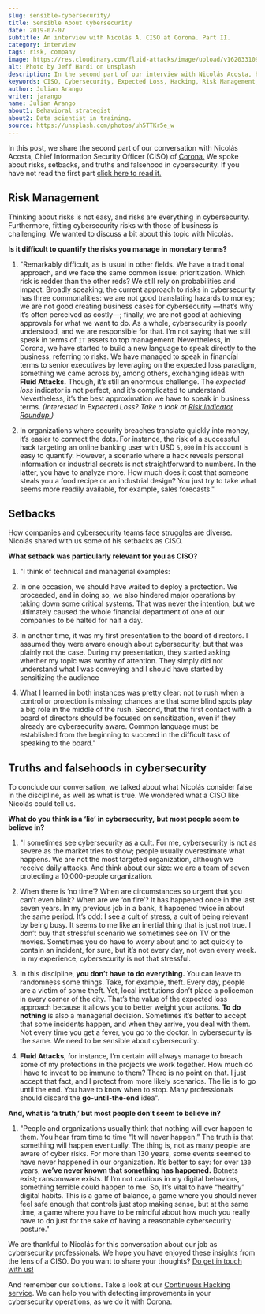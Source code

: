 ```yaml
---
slug: sensible-cybersecurity/
title: Sensible About Cybersecurity
date: 2019-07-07
subtitle: An interview with Nicolás A. CISO at Corona. Part II.
category: interview
tags: risk, company
image: https://res.cloudinary.com/fluid-attacks/image/upload/v1620331095/blog/sensible-cybersecurity/cover_uej0zj.webp
alt: Photo by Jeff Hardi on Unsplash
description: In the second part of our interview with Nicolás Acosta, he shared his perspective on risk management, setbacks, and truths and falsehoods about cybersecurity.
keywords: CISO, Cybersecurity, Expected Loss, Hacking, Risk Management, Strategy, Ethical Hacking, Pentesting
author: Julian Arango
writer: jarango
name: Julian Arango
about1: Behavioral strategist
about2: Data scientist in training.
source: https://unsplash.com/photos/uh5TTKr5e_w
---
```


In this post, we share the second part of our conversation with Nicolás
Acosta, Chief Information Security Officer (CISO) of
[Corona.](https://empresa.corona.co/nuestra-compania/quienes-somos) We
spoke about risks, setbacks, and truths and falsehood in cybersecurity.
If you have not read the first part [click here to read
it.](../innovation-understandable/)

<div class="blog-questions">

## Risk Management

Thinking about risks is not easy, and risks are everything in
cybersecurity. Furthermore, fitting cybersecurity risks with those of
business is challenging. We wanted to discuss a bit about this topic
with Nicolás.

**Is it difficult to quantify the risks you manage in monetary terms?**

1. "Remarkably difficult, as is usual in other fields. We have a
    traditional approach, and we face the same common issue:
    prioritization. Which risk is redder than the other reds? We still
    rely on probabilities and impact. Broadly speaking, the current
    approach to risks in cybersecurity has three commonalities: we are
    not good translating hazards to money; we are not good creating
    business cases for cybersecurity —that’s why it’s often perceived as
    costly—; finally, we are not good at achieving approvals for what we
    want to do. As a whole, cybersecurity is poorly understood, and we
    are responsible for that. I’m not saying that we still speak in
    terms of `IT` assets to top management. Nevertheless, in Corona, we
    have started to build a new language to speak directly to the
    business, referring to risks. We have managed to speak in financial
    terms to senior executives by leveraging on the expected loss
    paradigm, something we came across by, among others, exchanging
    ideas with **Fluid Attacks.** Though, it’s still an enormous
    challenge. The *expected loss* indicator is not perfect, and it’s
    complicated to understand. Nevertheless, it’s the best approximation
    we have to speak in business terms. *(Interested in Expected Loss?
    Take a look at [Risk Indicator
    Roundup.](../risk-indicator-roundup/))*

2. In organizations where security breaches translate quickly into
    money, it’s easier to connect the dots. For instance, the risk of a
    successful hack targeting an online banking user with USD `5,000` in
    his account is easy to quantify. However, a scenario where a hack
    reveals personal information or industrial secrets is not
    straightforward to numbers. In the latter, you have to analyze more.
    How much does it cost that someone steals you a food recipe or an
    industrial design? You just try to take what seems more readily
    available, for example, sales forecasts."

<div>
<cta-banner
buttontxt="Read more"
link="/solutions/devsecops/"
title="Get started with Fluid Attacks' DevSecOps solution right now"
/>
</div>

## Setbacks

How companies and cybersecurity teams face struggles are diverse.
Nicolás shared with us some of his setbacks as CISO.

**What setback was particularly relevant for you as CISO?**

1. "I think of technical and managerial examples:

2. In one occasion, we should have waited to deploy a protection. We
    proceeded, and in doing so, we also hindered major operations by
    taking down some critical systems. That was never the intention, but
    we ultimately caused the whole financial department of one of our
    companies to be halted for half a day.

3. In another time, it was my first presentation to the board of
    directors. I assumed they were aware enough about cybersecurity, but
    that was plainly not the case. During my presentation, they started
    asking whether my topic was worthy of attention. They simply did not
    understand what I was conveying and I should have started by
    sensitizing the audience

4. What I learned in both instances was pretty clear: not to rush when
    a control or protection is missing; chances are that some blind
    spots play a big role in the middle of the rush. Second, that the
    first contact with a board of directors should be focused on
    sensitization, even if they already are cybersecurity aware. Common
    language must be established from the beginning to succeed in the
    difficult task of speaking to the board."

## Truths and falsehoods in cybersecurity

To conclude our conversation, we talked about what Nicolás consider
false in the discipline, as well as what is true. We wondered what a
CISO like Nicolás could tell us.

**What do you think is a ‘lie’ in cybersecurity,** **but most people
seem to believe in?**

1. "I sometimes see cybersecurity as a cult. For me, cybersecurity is
    not as severe as the market tries to show; people usually
    overestimate what happens. We are not the most targeted
    organization, although we receive daily attacks. And think about our
    size: we are a team of seven protecting a 10,000-people
    organization.

2. When there is ‘no time’? When are circumstances so urgent that you
    can’t even blink? When are we ‘on fire’? It has happened once in the
    last seven years. In my previous job in a bank, it happened twice in
    about the same period. It’s odd: I see a cult of stress, a cult of
    being relevant by being busy. It seems to me like an inertial thing
    that is just not true. I don’t buy that stressful scenario we
    sometimes see on TV or the movies. Sometimes you do have to worry
    about and to act quickly to contain an incident, for sure, but it’s
    not every day, not even every week. In my experience, cybersecurity
    is not that stressful.

3. In this discipline, **you don’t have to do everything.** You can
    leave to randomness some things. Take, for example, theft. Every
    day, people are a victim of some theft. Yet, local institutions
    don’t place a policeman in every corner of the city. That’s the
    value of the expected loss approach because it allows you to better
    weight your actions. **To do nothing** is also a managerial
    decision. Sometimes it’s better to accept that some incidents
    happen, and when they arrive, you deal with them. Not every time you
    get a fever, you go to the doctor. In cybersecurity is the same. We
    need to be sensible about cybersecurity.

4. **Fluid Attacks**, for instance, I’m certain will always manage to
    breach some of my protections in the projects we work together. How
    much do I have to invest to be immune to them? There is no point on
    that. I just accept that fact, and I protect from more likely
    scenarios. The lie is to go until the end. You have to know when to
    stop. Many professionals should discard the **go-until-the-end**
    idea".

**And, what is ‘a truth,’ but most people don’t seem to believe in?**

1. "People and organizations usually think that nothing will ever
    happen to them. You hear from time to time “It will never happen.”
    The truth is that something will happen eventually. The thing is,
    not as many people are aware of cyber risks. For more than 130
    years, some events seemed to have never happened in our
    organization. It’s better to say: for over `130` years, **we’ve
    never known that something has happened.** Botnets exist; ransomware
    exists. If I’m not cautious in my digital behaviors, something
    terrible could happen to me. So, It’s vital to have “healthy”
    digital habits. This is a game of balance, a game where you should
    never feel safe enough that controls just stop making sense, but at
    the same time, a game where you have to be mindful about how much
    you really have to do just for the sake of having a reasonable
    cybersecurity posture."

</div>

We are thankful to Nicolás for this conversation about our job as
cybersecurity professionals. We hope you have enjoyed these insights
from the lens of a CISO. Do you want to share your thoughts? [Do get in
touch with us\!](../../contact-us/)

And remember our solutions.
Take a look at our [Continuous Hacking service](../../services/continuous-hacking/).
We can help you with detecting improvements
in your cybersecurity operations,
as we do it with Corona.
